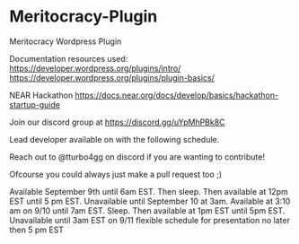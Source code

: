 # Meritocracy-Plugin
Meritocracy Wordpress Plugin

Documentation resources used: 
https://developer.wordpress.org/plugins/intro/
https://developer.wordpress.org/plugins/plugin-basics/

NEAR Hackathon 
https://docs.near.org/docs/develop/basics/hackathon-startup-guide

Join our discord group at https://discord.gg/uYpMhPBk8C

Lead developer available on with the following schedule. 

Reach out to @tturbo4gg on discord if you are wanting to contribute!
 
Ofcourse you could always just make a pull request too ;) 

Available September 9th until 6am EST.  Then sleep. Then available at 12pm EST until 5 pm EST. Unavailable until September 10 at 3am. Available at 3:10 am on 9/10 until 7am EST. Sleep. Then available at 1pm EST until 5pm EST. Unavailable until 3am EST on 9/11 flexible schedule for presentation no later then 5 pm EST
